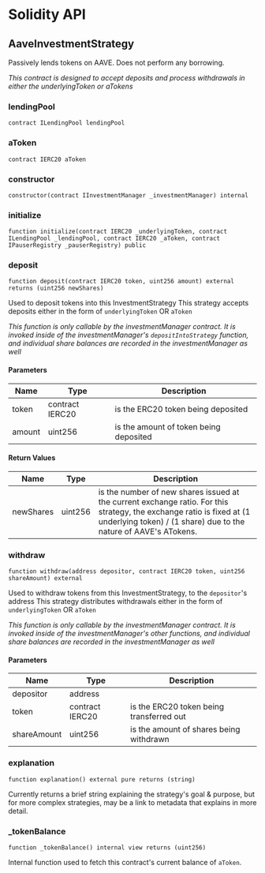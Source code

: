 # Solidity API

## AaveInvestmentStrategy

Passively lends tokens on AAVE. Does not perform any borrowing.

_This contract is designed to accept deposits and process withdrawals in *either* the underlyingToken or aTokens_

### lendingPool

```solidity
contract ILendingPool lendingPool
```

### aToken

```solidity
contract IERC20 aToken
```

### constructor

```solidity
constructor(contract IInvestmentManager _investmentManager) internal
```

### initialize

```solidity
function initialize(contract IERC20 _underlyingToken, contract ILendingPool _lendingPool, contract IERC20 _aToken, contract IPauserRegistry _pauserRegistry) public
```

### deposit

```solidity
function deposit(contract IERC20 token, uint256 amount) external returns (uint256 newShares)
```

Used to deposit tokens into this InvestmentStrategy
This strategy accepts deposits either in the form of `underlyingToken` OR `aToken`

_This function is only callable by the investmentManager contract. It is invoked inside of the investmentManager's
`depositIntoStrategy` function, and individual share balances are recorded in the investmentManager as well_

#### Parameters

| Name | Type | Description |
| ---- | ---- | ----------- |
| token | contract IERC20 | is the ERC20 token being deposited |
| amount | uint256 | is the amount of token being deposited |

#### Return Values

| Name | Type | Description |
| ---- | ---- | ----------- |
| newShares | uint256 | is the number of new shares issued at the current exchange ratio. For this strategy, the exchange ratio is fixed at (1 underlying token) / (1 share) due to the nature of AAVE's ATokens. |

### withdraw

```solidity
function withdraw(address depositor, contract IERC20 token, uint256 shareAmount) external
```

Used to withdraw tokens from this InvestmentStrategy, to the `depositor`'s address
This strategy distributes withdrawals either in the form of `underlyingToken` OR `aToken`

_This function is only callable by the investmentManager contract. It is invoked inside of the investmentManager's
other functions, and individual share balances are recorded in the investmentManager as well_

#### Parameters

| Name | Type | Description |
| ---- | ---- | ----------- |
| depositor | address |  |
| token | contract IERC20 | is the ERC20 token being transferred out |
| shareAmount | uint256 | is the amount of shares being withdrawn |

### explanation

```solidity
function explanation() external pure returns (string)
```

Currently returns a brief string explaining the strategy's goal & purpose, but for more complex
strategies, may be a link to metadata that explains in more detail.

### _tokenBalance

```solidity
function _tokenBalance() internal view returns (uint256)
```

Internal function used to fetch this contract's current balance of `aToken`.

